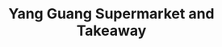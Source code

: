 ---
title: "Yang Guang Supermarket and Takeaway"
url: /egham/yang-guang-supermarket-and-takeaway/
shop: Lebensmittel
---